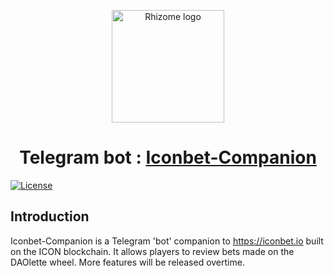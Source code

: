 <p align="center">
  <img 
    src="https://avatars1.githubusercontent.com/u/53635700?s=400&v=4" 
    width="180px"
    alt="Rhizome logo">
</p>

<h1 align="center">Telegram bot : <a href="https://github.com/iconation/Daedric" /> Iconbet-Companion </a> </h1>

[![License](https://img.shields.io/badge/License-Apache%202.0-blue.svg)](https://opensource.org/licenses/Apache-2.0)

## Introduction
Iconbet-Companion is a Telegram 'bot' companion to https://iconbet.io built on the ICON blockchain.
It allows players to review bets made on the DAOlette wheel. More features will be released overtime.
